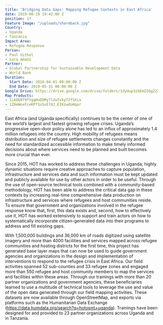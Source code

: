 ```yaml
---
title: 'Bridging Data Gaps: Mapping Refugee Contexts in East Africa'
date: 2019-06-19 19:42:00 Z
position: 17
Feature Image: "/uploads/shareback.jpg"
Country:
- Uganda
- Tanzania
Impact Area:
- Refugee Response
Person:
- Paul Uithol
- Sara Amadi
Partner:
- Global Partnership for Sustainable Development Data
- World Bank
Duration:
  Start Date: 2018-04-01 00:00:00 Z
  End Date: 2019-05-31 00:00:00 Z
Google Drive: https://drive.google.com/drive/folders/1dyUup3zbEmZIQgZ2XUJsizqoI4c_6A1X
Map Products:
- 1ikOQ9T9fYgqHuDDMy7lduTvkyT2fSXia
- 1Z6eWoxFceKPf1u5vE7dJ_EIKzwdoHqar
---
```



East Africa (and Uganda specifically) continues to be the center of one of the world’s largest and fastest growing refugee crises. Uganda’s progressive open-door policy alone has led to an influx of approximately 1.4 million refugees into the country. High mobility of refugees means distribution and size of refugee settlements changes constantly and the need for standardized accessible information to make timely informed decisions about where services need to be planned and built becomes more crucial than ever.

Since 2015, HOT has worked to address these challenges in Uganda; highly dynamic situations require creative approaches to capture population, infrastructure and services data and such information must be kept updated and publicly available for use by other actors in order to be useful. Through the use of open-source technical tools combined with a community-based methodology, HOT has been able to address the critical data gap in these contexts by increasing real-time comprehensive data production on infrastructure and services where refugees and host communities reside. To ensure that government and organizations involved in the refugee response know that, first, this data exists and, second, how to effectively use it, HOT has worked extensively to support and train actors on how to systematically incorporate citizen-generated data into their programs to address and fill existing gaps.

With 1,500,000 buildings and 36,000 km of roads digitized using satellite imagery and more than 4000 facilities and services mapped across refugee communities and hosting districts for the first time, this project has generated base layer maps that can now be used to guide government agencies and organizations in the design and implementation of interventions to respond to the refugee crisis in East Africa. Our field activities spanned 52 sub-counties and 33 refugee zones and engaged more than 550 refugee and host community members to map the services and facilities within these areas. Through our trainings with more than 20 partner organizations and government agencies, these beneficiaries learned to use a multitude of technical tools to leverage the use and value of the open data generated through our field mapping activities. These datasets are now available through OpenStreetMap, and exports via platforms such as the Humanitarian Data Exchange (https://data.humdata.org/search?q=hotosm\+uganda). Trainings have been designed for and provided to 23 partner organizations across Uganda and in Tanzania.